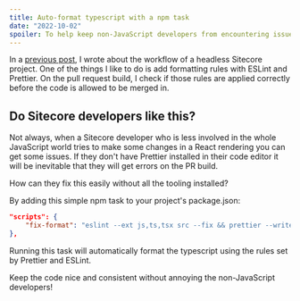 ```yaml
---
title: Auto-format typescript with a npm task
date: "2022-10-02"
spoiler: To help keep non-JavaScript developers from encountering issues when making changes to a React rendering, a simple npm task can be added to the project's package.json file to automatically format typescript using Prettier and ESLint rules. This keeps the code consistent without requiring additional tooling to be installed.
---
```


In a [previous post](/blog/scalable-head), I wrote about the workflow of a headless Sitecore project.
One of the things I like to do is add formatting rules with ESLint and Prettier. On the pull request build, I check if those rules are applied correctly before the code is allowed to be merged in.

## Do Sitecore developers like this?

Not always, when a Sitecore developer who is less involved in the whole JavaScript world tries to make some changes in a React rendering you can get some issues. If they don't have Prettier installed in their code editor it will be inevitable that they will get errors on the PR build.

How can they fix this easily without all the tooling installed?

By adding this simple npm task to your project's package.json:

```JSON
"scripts": {
    "fix-format": "eslint --ext js,ts,tsx src --fix && prettier --write \"src/**/*.{ts,tsx}\""
},
```

Running this task will automatically format the typescript using the rules set by Prettier and ESLint.

Keep the code nice and consistent without annoying the non-JavaScript developers!
